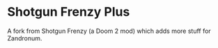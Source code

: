 # Shotgun Frenzy Plus
A fork from Shotgun Frenzy (a Doom 2 mod) which adds more stuff for Zandronum.


